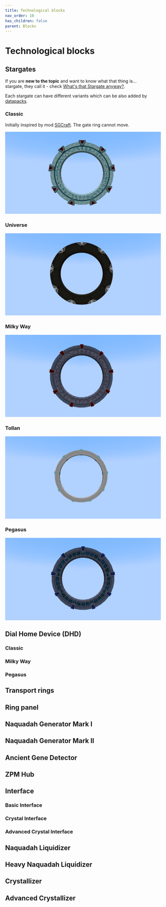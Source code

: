 ```yaml
---
title: Technological blocks
nav_order: 10
has_children: false
parent: Blocks
---
```

# Technological blocks

## Stargates
If you are __new to the topic__ and want to know what that thing is...  
stargate, they call it - check [What's that Stargate anyway?](/what_is_stargate).

Each stargate can have different variants which can be also added by [datapacks](/datapacks).

### Classic
Initially inspired by mod [SGCraft](https://www.curseforge.com/minecraft/mc-mods/sg-craft).
The gate ring cannot move.

![Classic stargate](/assets/img/blocks/technological/classic_stargate.png)

### Universe

![Universe stargate](/assets/img/blocks/technological/universe_stargate.png)

### Milky Way

![Milky Way stargate](/assets/img/blocks/technological/milkyway_stargate.png)

### Tollan

![Tollan stargate](/assets/img/blocks/technological/tollan_stargate.png)

### Pegasus

![Pegasus stargate](/assets/img/blocks/technological/pegasus_stargate.png)


## Dial Home Device (DHD)
### Classic
### Milky Way
### Pegasus

## Transport rings
## Ring panel

## Naquadah Generator Mark I
## Naquadah Generator Mark II
## Ancient Gene Detector
## ZPM Hub

## Interface
### Basic Interface
### Crystal Interface
### Advanced Crystal Interface
## Naquadah Liquidizer
## Heavy Naquadah Liquidizer
## Crystallizer
## Advanced Crystallizer